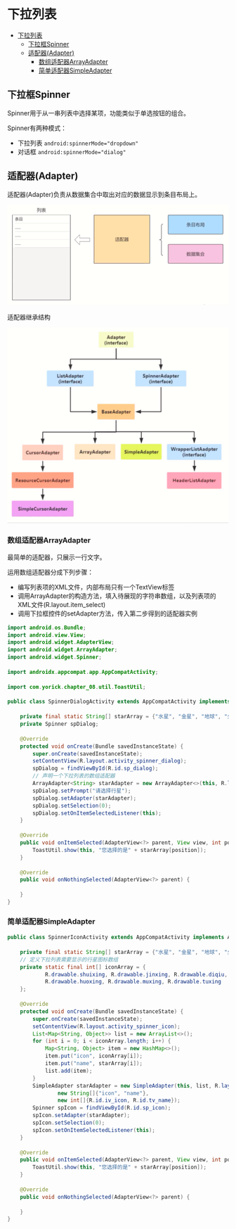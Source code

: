# 下拉列表
- [下拉列表](#下拉列表)
  - [下拉框Spinner](#下拉框spinner)
  - [适配器(Adapter)](#适配器adapter)
    - [数组适配器ArrayAdapter](#数组适配器arrayadapter)
    - [简单适配器SimpleAdapter](#简单适配器simpleadapter)


## 下拉框Spinner

Spinner用于从一串列表中选择某项，功能类似于单选按钮的组合。

Spinner有两种模式：

- 下拉列表 `android:spinnerMode="dropdown"`
- 对话框   `android:spinnerMode="dialog"`

## 适配器(Adapter)

适配器(Adapter)负责从数据集合中取出对应的数据显示到条目布局上。

![adapter](./img/adapter.png)

适配器继承结构

![adapter_atr](./img/adapter_str.png)

### 数组适配器ArrayAdapter

最简单的适配器，只展示一行文字。

运用数组适配器分成下列步骤：

- 编写列表项的XML文件，内部布局只有一个TextView标签
- 调用ArrayAdapter的构造方法，填入待展现的字符串数组，以及列表项的XML文件(R.layout.item_select)
- 调用下拉框控件的setAdapter方法，传入第二步得到的适配器实例

```java
import android.os.Bundle;
import android.view.View;
import android.widget.AdapterView;
import android.widget.ArrayAdapter;
import android.widget.Spinner;

import androidx.appcompat.app.AppCompatActivity;

import com.yorick.chapter_08.util.ToastUtil;

public class SpinnerDialogActivity extends AppCompatActivity implements AdapterView.OnItemSelectedListener {

    private final static String[] starArray = {"水星", "金星", "地球", "火星", "木星", "土星"};
    private Spinner spDialog;

    @Override
    protected void onCreate(Bundle savedInstanceState) {
        super.onCreate(savedInstanceState);
        setContentView(R.layout.activity_spinner_dialog);
        spDialog = findViewById(R.id.sp_dialog);
        // 声明一个下拉列表的数组适配器
        ArrayAdapter<String> starAdapter = new ArrayAdapter<>(this, R.layout.item_select, starArray);
        spDialog.setPrompt("请选择行星");
        spDialog.setAdapter(starAdapter);
        spDialog.setSelection(0);
        spDialog.setOnItemSelectedListener(this);
    }

    @Override
    public void onItemSelected(AdapterView<?> parent, View view, int position, long id) {
        ToastUtil.show(this, "您选择的是" + starArray[position]);
    }

    @Override
    public void onNothingSelected(AdapterView<?> parent) {

    }
}
```

### 简单适配器SimpleAdapter

```java
public class SpinnerIconActivity extends AppCompatActivity implements AdapterView.OnItemSelectedListener {

    private final static String[] starArray = {"水星", "金星", "地球", "火星", "木星", "土星"};
    // 定义下拉列表需要显示的行星图标数组
    private static final int[] iconArray = {
            R.drawable.shuixing, R.drawable.jinxing, R.drawable.diqiu,
            R.drawable.huoxing, R.drawable.muxing, R.drawable.tuxing
    };

    @Override
    protected void onCreate(Bundle savedInstanceState) {
        super.onCreate(savedInstanceState);
        setContentView(R.layout.activity_spinner_icon);
        List<Map<String, Object>> list = new ArrayList<>();
        for (int i = 0; i < iconArray.length; i++) {
            Map<String, Object> item = new HashMap<>();
            item.put("icon", iconArray[i]);
            item.put("name", starArray[i]);
            list.add(item);
        }
        SimpleAdapter starAdapter = new SimpleAdapter(this, list, R.layout.item_simple,
                new String[]{"icon", "name"},
                new int[]{R.id.iv_icon, R.id.tv_name});
        Spinner spIcon = findViewById(R.id.sp_icon);
        spIcon.setAdapter(starAdapter);
        spIcon.setSelection(0);
        spIcon.setOnItemSelectedListener(this);
    }

    @Override
    public void onItemSelected(AdapterView<?> parent, View view, int position, long id) {
        ToastUtil.show(this, "您选择的是" + starArray[position]);
    }

    @Override
    public void onNothingSelected(AdapterView<?> parent) {

    }
}
```




